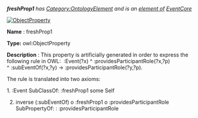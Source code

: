 ___freshProp1__ 
 has
 [Category:OntologyElement](../../Category/OntologyElement "Category:OntologyElement") 
 and is an
 [element of](../../Property/ElementOf "Property:ElementOf") 
[EventCore](../../Submissions/EventCore "Submissions:EventCore")_




  





[![ObjectProperty](../../images/thumb/c/c3/ObjectProperty.gif/45px-ObjectProperty.gif)](../../Image/ObjectProperty.gif "ObjectProperty")


__Name__ 
 : freshProp1
 



__Type:__ 
 owl:ObjectProperty
 



__Description__ 
 : This property is artificially generated in order to express the following rule in OWL:  :Event(?x) ^ :providesParticipantRole(?x,?p) ^ :subEventOf(?x,?y) -> :providesParticipantRole(?y,?p).
 



 The rule is translated into two axioms:
 



 1. :Event SubClassOf: :freshProp1 some Self
 



 2. inverse (:subEventOf) o :freshProp1 o :providesParticipantRole SubPropertyOf: : :providesParticipantRole